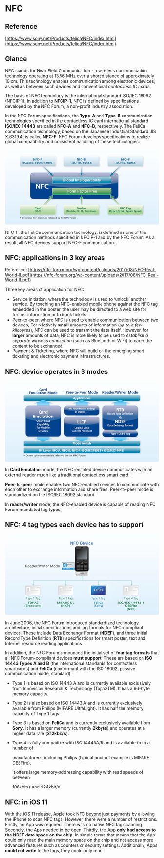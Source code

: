 # NFC

## Reference

[https://www.sony.net/Products/felica/NFC/index.html](https://www.sony.net/Products/felica/NFC/index.html)

## Glance

NFC stands for Near Field Communication - a wireless communication technology operating at 13.56 MHz over a short distance of approximately 10 cm. This technology enables communication among electronic devices, as well as between such devices and conventional _contactless IC cards_.

The basis of NFC technology is the international standard ISO/IEC 18092 \(NFCIP-1\). In addition to **NFCIP-1**, NFC is defined by specifications developed by the NFC Forum, a non-profit industry association.

In the NFC Forum specifications, the **Type-A** and **Type-B** communication technologies specified in the contactless IC card international standard **ISO/IEC 14443** are called **NFC-A** and **NFC-B**, respectively. The FeliCa communication technology, based on the Japanese Industrial Standard JIS X 6319.4, is called **NFC-F**. NFC Forum develops specifications to realize global compatibility and consistent handling of these technologies.

![ID-1 \(credit card-sized form\)](../.gitbook/assets/index_02.jpg)

NFC-F, the FeliCa communication technology, is defined as one of the communication methods specified in NFCIP-1 and by the NFC Forum. As a result, all NFC devices support NFC-F communication.

## NFC: applications in 3 key areas

Reference: [https://nfc-forum.org/wp-content/uploads/2017/08/NFC-Real-World-II.pdf](https://nfc-forum.org/wp-content/uploads/2017/08/NFC-Real-World-II.pdf)

Three key areas of application for NFC: 

* Service initiation, where the technology is used to ‘unlock’ another service. By touching an NFC-enabled mobile phone against the NFC tag embedded in the poster, the user may be directed to a web site for further information or to book tickets.
* Peer-to-peer, where NFC is used to enable communication between two devices; For relatively **small** amounts of information \(_up to a few kilobytes_\), NFC can be used to transmit the data itself. However, for **larger** amounts of data, NFC is more likely to be used to _establish a separate wireless connection_ \(such as Bluetooth or WiFi\) to carry the content to be exchanged.
* Payment & Ticketing, where NFC will build on the emerging smart ticketing and electronic payment infrastructures.

## NFC: device operates in 3 modes

![](../.gitbook/assets/forum_01.jpg)

In **Card Emulation** mode, the NFC-enabled device communicates with an external reader much like a traditional contactless smart card.

**Peer-to-peer** mode enables two NFC-enabled devices to communicate with each other to exchange information and share files. Peer-to-peer mode is standardized on the ISO/IEC 18092 standard.

In **reader/writer** mode, the NFC-enabled device is capable of reading NFC Forum-mandated tag types.

## NFC: 4 tag types each device has to support

![](../.gitbook/assets/forum_02.jpg)

In June 2006, the NFC Forum introduced standardized technology architecture, initial specifications and tag formats for NFC-compliant devices. These include Data Exchange Format \(**NDEF**\), and three initial Record Type Definition \(**RTD**\) specifications for smart poster, text and Internet resource reading applications.

In addition, the NFC Forum announced the initial set of **four tag formats** that all NFC Forum-compliant devices **must support**. These are based on **ISO 14443 Types A and B** \(the international standards for contactless smartcards\) and **FeliCa** \(conformant with the ISO 18092, passive communication mode, standard\).

* Type 1 is based on ISO 14443 A and is currently available exclusively from Innovision Research & Technology \(TopazTM\). It has a 96-byte memory capacity.
* Type 2 is also based on ISO 14443 A and is currently exclusively available from Philips \(MIFARE UltraLight\). It has half the memory capacity of Type 1 tags.
* Type 3 is based on **FeliCa** and is currently exclusively available from **Sony**. It has a larger memory \(currently **2kbyte**\) and operates at a higher data rate \(**212kbit/s**\).
* Type 4 is fully compatible with ISO 14443A/B and is available from a number of

  manufacturers, including Philips \(typical product example is MIFARE DESFire\).

  It offers large memory-addressing capability with read speeds of between

  106kbit/s and 424kbit/s.

## NFC: in iOS 11

With the iOS 11 release, Apple took NFC beyond just payments by allowing the iPhone to scan NFC tags. However, there were a number of restrictions. Firstly, an App was required. There was no native NFC tag scanning. Secondly, the App needed to be open. Thirdly, the App **only had access to the NDEF data space on the chip**. In simple terms that means that the App could only read the main memory space on the chip and not access more advanced features such as counters or security settings. Additionally, Apps **could not write** to the tags, they could only read.





